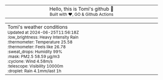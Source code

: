 
<div align="center">
<table>
<tbody>
<td align="center">
<img width="2000" height="0"><br>
Hello, this is Tomi's github 👋<br>
<sup>Built with ❤️, GO & Github Actions</sup><br>
<img width="2000" height="0">
</td>
</tbody>
</table>
</div>
<table>
<tbody>
<td align="left">
<img width="2000" height="0"><br>
Tomi's weather conditions<br>
<sup>Updated at 2024-06-25T11:56:18Z</sup><br>
<sup>:low_brightness: Heavy Intensity Rain</sup><br>
<sup>:thermometer: Temperature 25.58 </sup><br>
<sup>:thermometer: Feels like 26.78</sup><br>
<sup>:sweat_drops: Humidity 99%</sup><br>
<sup>:mask: PM2.5 58.59 μg/m3</sup><br>
<sup>:cyclone: Wind 4.58m/s </sup><br>
<sup>:telescope: Visibility 10000m </sup><br>
<sup>:droplet: Rain 4.1mm/last 1h </sup><br>
<img width="2000" height="0">
</td>
<td align="left">
<img width="2000" height="0"><br>
<br>
<img width="2000" height="0">
</td>
</tbody>
</table>
</div>
    